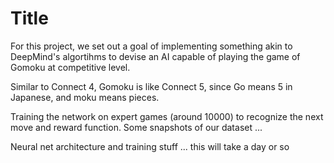 
# Title

For this project, we set out a goal of implementing something akin to DeepMind's algortihms to devise an AI capable of playing the game of Gomoku at competitive level.

Similar to Connect 4, Gomoku is like Connect 5, since Go means 5 in Japanese, and moku means pieces.

Training the network on expert games (around 10000) to recognize the next move and reward function. Some snapshots of our dataset ...

Neural net architecture and training stuff ... this will take a day or so
